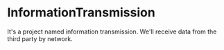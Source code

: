 # InformationTransmission
It's a project named information transmission. We'll receive data from the third party by network.

